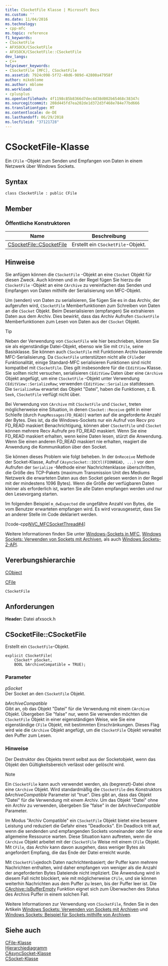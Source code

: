 ```yaml
---
title: CSocketFile Klasse | Microsoft Docs
ms.custom: ''
ms.date: 11/04/2016
ms.technology:
- cpp-mfc
ms.topic: reference
f1_keywords:
- CSocketFile
- AFXSOCK/CSocketFile
- AFXSOCK/CSocketFile::CSocketFile
dev_langs:
- C++
helpviewer_keywords:
- CSocketFile [MFC], CSocketFile
ms.assetid: 7924c098-5f72-40d6-989d-42800a47958f
author: mikeblome
ms.author: mblome
ms.workload:
- cplusplus
ms.openlocfilehash: 4f1198c85b8366d7dec4d38d002b65468c38347c
ms.sourcegitcommit: 208d445fd7ea202de1d372d3f468e784e77bd666
ms.translationtype: MT
ms.contentlocale: de-DE
ms.lasthandoff: 06/29/2018
ms.locfileid: "37121728"
---
```

# <a name="csocketfile-class"></a>CSocketFile-Klasse
Ein `CFile` -Objekt zum Senden und Empfangen von Daten in einem Netzwerk über Windows Sockets.  
  
## <a name="syntax"></a>Syntax  
  
```  
class CSocketFile : public CFile  
```  
  
## <a name="members"></a>Member  
  
### <a name="public-constructors"></a>Öffentliche Konstruktoren  
  
|Name|Beschreibung|  
|----------|-----------------|  
|[CSocketFile::CSocketFile](#csocketfile)|Erstellt ein `CSocketFile`-Objekt.|  
  
## <a name="remarks"></a>Hinweise  
 Sie anfügen können die `CSocketFile` -Objekt an eine `CSocket` Objekt für diesen Zweck. Auch können und in der Regel fügen Sie hierzu die `CSocketFile` -Objekt an eine `CArchive` zu vereinfachen das Senden und Empfangen von Daten mithilfe der Serialisierung von MFC-Objekt.  
  
 Um (senden) von Daten zu serialisieren, Sie fügen Sie es in das Archiv, der aufgerufen wird, `CSocketFile` Memberfunktionen zum Schreiben von Daten an die `CSocket` Objekt. Beim Deserialisieren (empfangen) Sie extrahieren Daten aus dem Archiv. Dies bewirkt, dass das Archiv Aufrufen `CSocketFile` Memberfunktionen zum Lesen von Daten aus der `CSocket` Objekt.  
  
> [!TIP]
>  Neben der Verwendung von `CSocketFile` wie hier beschrieben, können Sie sie als eigenständige Datei-Objekt, ebenso wie Sie mit `CFile`, seine Basisklasse. Sie können auch `CSocketFile` mit Funktionen Archiv basierende MFC-Serialisierung. Da `CSocketFile` unterstützen nicht alle `CFile`der Funktionalität, einige Standard-MFC serialisieren Funktionen sind nicht kompatibel mit `CSocketFile`. Dies gilt insbesondere für die `CEditView` Klasse. Sie sollten nicht versuchen, serialisieren `CEditView` Daten über eine `CArchive` Objekt angefügt, um eine `CSocketFile` -Objekt unter Verwendung `CEditView::SerializeRaw`; verwenden `CEditView::Serialize` stattdessen. Die `SerializeRaw` erwartet das Objekt "Datei", haben die Funktionen, z. B. `Seek`, `CSocketFile` verfügt nicht über.  
  
 Bei Verwendung von `CArchive` mit `CSocketFile` und `CSocket`, treten möglicherweise eine Situation, in denen `CSocket::Receive` geht in einer Schleife (durch `PumpMessages(FD_READ)`) warten auf die angeforderte Anzahl der Bytes. Dies ist, da die Windows-Sockets nur ein Aufruf von Recv pro FD_READ maskiert Benachrichtigung, können aber `CSocketFile` und `CSocket` können mehrere Recv Aufrufe pro FD_READ maskiert. Wenn Sie eine FD_READ maskiert erhalten, wenn keine Daten lesen, stürzt die Anwendung. Wenn Sie einen anderen FD_READ maskiert nie erhalten, reagiert die Anwendung die Kommunikation über den Socket.  
  
 Sie können dieses Problem wie folgt beheben. In der `OnReceive` Methode der Socket-Klasse, Aufruf `CAsyncSocket::IOCtl(FIONREAD, ...)` vor dem Aufrufen der `Serialize` -Methode einer Nachrichtenklasse überschritten, die Größe des TCP-Pakets (maximum Transmission Unit des Mediums Netzwerk die erwarteten Daten aus den Socket gelesen werden in der Regel mit der mindestens 1096 Bytes). Wenn die Größe der verfügbaren Daten kleiner als erforderlich ist, warten Sie alle Daten empfangen werden und nur den Lesevorgang starten.  
  
 Im folgenden Beispiel `m_dwExpected` die ungefähre Anzahl von Bytes, die vom Benutzer erwarteten empfangen wird. Es wird vorausgesetzt, dass Sie an anderer Stelle im Code deklariert werden.  
  
 [!code-cpp[NVC_MFCSocketThread#4](../../mfc/reference/codesnippet/cpp/csocketfile-class_1.cpp)]  
  
 Weitere Informationen finden Sie unter [Windows-Sockets in MFC](../../mfc/windows-sockets-in-mfc.md), [Windows Sockets: Verwenden von Sockets mit Archiven](../../mfc/windows-sockets-using-sockets-with-archives.md), als auch [Windows Sockets-2-API](http://msdn.microsoft.com/library/windows/desktop/ms740673).  
  
## <a name="inheritance-hierarchy"></a>Vererbungshierarchie  
 [CObject](../../mfc/reference/cobject-class.md)  
  
 [CFile](../../mfc/reference/cfile-class.md)  
  
 `CSocketFile`  
  
## <a name="requirements"></a>Anforderungen  
 **Header:** Datei afxsock.h  
  
##  <a name="csocketfile"></a>  CSocketFile::CSocketFile  
 Erstellt ein `CSocketFile`-Objekt.  
  
```  
explicit CSocketFile(
    CSocket* pSocket,  
    BOOL bArchiveCompatible = TRUE);
```  
  
### <a name="parameters"></a>Parameter  
 *pSocket*  
 Der Socket an den `CSocketFile` Objekt.  
  
 *bArchiveCompatible*  
 Gibt an, ob das Objekt "Datei" für die Verwendung mit einem `CArchive` Objekt. Übergeben Sie "false" nur, wenn Sie verwenden möchten die `CSocketFile` Objekt in einer eigenständigen Weise, wie Sie eine eigenständige `CFile` Objekt, mit bestimmten Einschränkungen. Dieses Flag wird wie die `CArchive` Objekt angefügt, um die `CSocketFile` Objekt verwaltet den Puffer zum Lesen.  
  
### <a name="remarks"></a>Hinweise  
 Der Destruktor des Objekts trennt selbst aus der Socketobjekt, wenn das Objekt den Gültigkeitsbereich verlässt oder gelöscht wird.  
  
> [!NOTE]
>  Ein `CSocketFile` kann auch verwendet werden, als (begrenzt)-Datei ohne eine `CArchive` Objekt. Wird standardmäßig die `CSocketFile` des Konstruktors *bArchiveCompatible* Parameter ist "true". Dies gibt an, dass das Objekt "Datei" für die Verwendung mit einem Archiv. Um das Objekt "Datei" ohne ein Archiv zu verwenden, übergeben Sie "false" in der *bArchiveCompatible* Parameter.  
  
 Im Modus "Archiv Compatible" ein `CSocketFile` Objekt bietet eine bessere Leistung und reduziert die Gefahr eines "Deadlocks". Ein Deadlock tritt auf, wenn die sendenden und empfangenden Sockets voneinander oder für eine allgemeine Ressource warten. Diese Situation kann auftreten, wenn die `CArchive` Objekt arbeitet mit der `CSocketFile` Weise mit einem `CFile` Objekt. Mit `CFile`, das Archiv kann davon ausgehen, dass weniger Bytes als angefordert Empfang, die das Ende der Datei erreicht wurde.  
  
 Mit `CSocketFile`jedoch Daten nachrichtenbasiert; der Puffer kann mehrere Nachrichten enthalten, wird daher empfangen von weniger als die Anzahl der angeforderten Bytes Dateiende nicht impliziert. Die Anwendung wird in diesem Fall nicht blockiert, wie mit möglicherweise `CFile`, und sie können weiterhin Nachrichten aus dem Puffer zu lesen, bis der Puffer leer ist. Die [CArchive::IsBufferEmpty](../../mfc/reference/carchive-class.md#isbufferempty) Funktion eignet sich zum Überwachen des Status des Archivs Puffer in einem solchen Fall.  
  
 Weitere Informationen zur Verwendung von `CSocketFile`, finden Sie in den Artikeln [Windows Sockets: Verwenden von Sockets mit Archiven](../../mfc/windows-sockets-using-sockets-with-archives.md) und [Windows Sockets: Beispiel für Sockets mithilfe von Archiven](../../mfc/windows-sockets-example-of-sockets-using-archives.md).  
  
## <a name="see-also"></a>Siehe auch  
 [CFile-Klasse](../../mfc/reference/cfile-class.md)   
 [Hierarchiediagramm](../../mfc/hierarchy-chart.md)   
 [CAsyncSocket-Klasse](../../mfc/reference/casyncsocket-class.md)   
 [CSocket-Klasse](../../mfc/reference/csocket-class.md)
